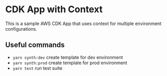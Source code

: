 # CDK App with Context

This is a sample AWS CDK App that uses context for multiple environment configurations.

## Useful commands

* `yarn synth:dev`   create template for dev environment
* `yarn synth:prod`  create template for prod environment
* `yarn test`        run test suite